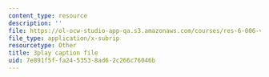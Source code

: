 ```yaml
---
content_type: resource
description: ''
file: https://ol-ocw-studio-app-qa.s3.amazonaws.com/courses/res-6-006-video-demonstrations-in-lasers-and-optics-spring-2008/7e891f5ffa2453538ad62c266c76046b_KlKduOOHukU.vtt
file_type: application/x-subrip
resourcetype: Other
title: 3play caption file
uid: 7e891f5f-fa24-5353-8ad6-2c266c76046b
---
```

